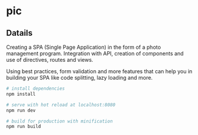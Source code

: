 # pic

## Datails
Creating a SPA (Single Page Application) in the form of a photo management program. Integration with API, creation of components and use of directives, routes and views.

Using best practices, form validation and more features that can help you in building your SPA like code splitting, lazy loading and more.


``` bash
# install dependencies
npm install

# serve with hot reload at localhost:8080
npm run dev

# build for production with minification
npm run build
```


